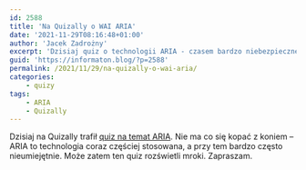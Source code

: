 ```yaml
---
id: 2588
title: 'Na Quizally o WAI ARIA'
date: '2021-11-29T08:16:48+01:00'
author: 'Jacek Zadrożny'
excerpt: 'Dzisiaj quiz o technologii ARIA - czasem bardzo niebezpiecznej dla cyfrowej dostępności.'
guid: 'https://informaton.blog/?p=2588'
permalink: /2021/11/29/na-quizally-o-wai-aria/
categories:
    - quizy
tags:
    - ARIA
    - Quizally
---
```


Dzisiaj na Quizally trafił [quiz na temat ARIA](https://www.quizally.pl/quiz/show?id=29). Nie ma co się kopać z koniem – ARIA to technologia coraz częściej stosowana, a przy tem bardzo często nieumiejętnie. Może zatem ten quiz rozświetli mroki. Zapraszam.
